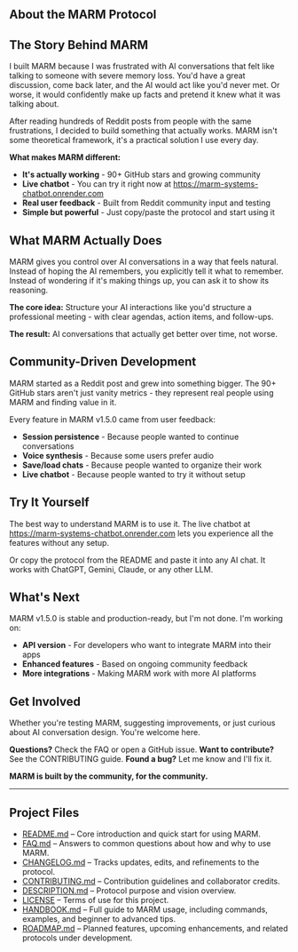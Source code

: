 ## About the MARM Protocol

## The Story Behind MARM

I built MARM because I was frustrated with AI conversations that felt like talking to someone with severe memory loss. You'd have a great discussion, come back later, and the AI would act like you'd never met. Or worse, it would confidently make up facts and pretend it knew what it was talking about.

After reading hundreds of Reddit posts from people with the same frustrations, I decided to build something that actually works. MARM isn't some theoretical framework, it's a practical solution I use every day.

**What makes MARM different:**
- **It's actually working** - 90+ GitHub stars and growing community
- **Live chatbot** - You can try it right now at https://marm-systems-chatbot.onrender.com
- **Real user feedback** - Built from Reddit community input and testing
- **Simple but powerful** - Just copy/paste the protocol and start using it

## What MARM Actually Does

MARM gives you control over AI conversations in a way that feels natural. Instead of hoping the AI remembers, you explicitly tell it what to remember. Instead of wondering if it's making things up, you can ask it to show its reasoning.

**The core idea:** Structure your AI interactions like you'd structure a professional meeting - with clear agendas, action items, and follow-ups.

**The result:** AI conversations that actually get better over time, not worse.

## Community-Driven Development

MARM started as a Reddit post and grew into something bigger. The 90+ GitHub stars aren't just vanity metrics - they represent real people using MARM and finding value in it.

Every feature in MARM v1.5.0 came from user feedback:
- **Session persistence** - Because people wanted to continue conversations
- **Voice synthesis** - Because some users prefer audio
- **Save/load chats** - Because people wanted to organize their work
- **Live chatbot** - Because people wanted to try it without setup

## Try It Yourself

The best way to understand MARM is to use it. The live chatbot at https://marm-systems-chatbot.onrender.com lets you experience all the features without any setup.

Or copy the protocol from the README and paste it into any AI chat. It works with ChatGPT, Gemini, Claude, or any other LLM.

## What's Next

MARM v1.5.0 is stable and production-ready, but I'm not done. I'm working on:
- **API version** - For developers who want to integrate MARM into their apps
- **Enhanced features** - Based on ongoing community feedback
- **More integrations** - Making MARM work with more AI platforms

## Get Involved

Whether you're testing MARM, suggesting improvements, or just curious about AI conversation design. You're welcome here.

**Questions?** Check the FAQ or open a GitHub issue.
**Want to contribute?** See the CONTRIBUTING guide.
**Found a bug?** Let me know and I'll fix it.

**MARM is built by the community, for the community.**

---

## Project Files

- [README.md](README.md) – Core introduction and quick start for using MARM.  
- [FAQ.md](FAQ.md) – Answers to common questions about how and why to use MARM.  
- [CHANGELOG.md](CHANGELOG.md) – Tracks updates, edits, and refinements to the protocol.  
- [CONTRIBUTING.md](CONTRIBUTING.md) – Contribution guidelines and collaborator credits.  
- [DESCRIPTION.md](DESCRIPTION.md) – Protocol purpose and vision overview.  
- [LICENSE](LICENSE) – Terms of use for this project.
- [HANDBOOK.md](HANDBOOK.md) – Full guide to MARM usage, including commands, examples, and beginner to advanced tips.
- [ROADMAP.md](ROADMAP.md) – Planned features, upcoming enhancements, and related protocols under development.
